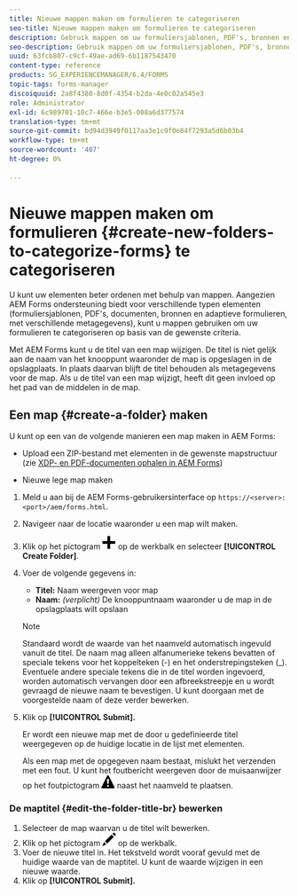```yaml
---
title: Nieuwe mappen maken om formulieren te categoriseren
seo-title: Nieuwe mappen maken om formulieren te categoriseren
description: Gebruik mappen om uw formuliersjablonen, PDF's, bronnen en aangepaste formulieren te ordenen.
seo-description: Gebruik mappen om uw formuliersjablonen, PDF's, bronnen en aangepaste formulieren te ordenen.
uuid: 63fcb807-c9cf-49ae-ad69-6b1187543470
content-type: reference
products: SG_EXPERIENCEMANAGER/6.4/FORMS
topic-tags: forms-manager
discoiquuid: 2a8f4380-8d0f-4354-b2da-4e0c02a545e3
role: Administrator
exl-id: 6c989701-10c7-466e-b3e5-008a6d377574
translation-type: tm+mt
source-git-commit: bd94d3949f0117aa3e1c9f0e84f7293a5d6b03b4
workflow-type: tm+mt
source-wordcount: '407'
ht-degree: 0%

---
```


# Nieuwe mappen maken om formulieren {#create-new-folders-to-categorize-forms} te categoriseren

U kunt uw elementen beter ordenen met behulp van mappen. Aangezien AEM Forms ondersteuning biedt voor verschillende typen elementen (formuliersjablonen, PDF&#39;s, documenten, bronnen en adaptieve formulieren, met verschillende metagegevens), kunt u mappen gebruiken om uw formulieren te categoriseren op basis van de gewenste criteria.

Met AEM Forms kunt u de titel van een map wijzigen. De titel is niet gelijk aan de naam van het knooppunt waaronder de map is opgeslagen in de opslagplaats. In plaats daarvan blijft de titel behouden als metagegevens voor de map. Als u de titel van een map wijzigt, heeft dit geen invloed op het pad van de middelen in de map.

## Een map {#create-a-folder} maken

U kunt op een van de volgende manieren een map maken in AEM Forms:

* Upload een ZIP-bestand met elementen in de gewenste mapstructuur (zie [XDP- en PDF-documenten ophalen in AEM Forms](/help/forms/using/get-xdp-pdf-documents-aem.md))

* Nieuwe lege map maken

1. Meld u aan bij de AEM Forms-gebruikersinterface op `https://<server>:<port>/aem/forms.html`.
1. Navigeer naar de locatie waaronder u een map wilt maken.
1. Klik op het pictogram ![aem6forms_add](assets/aem6forms_add.png) op de werkbalk en selecteer **[!UICONTROL Create Folder]**.

1. Voer de volgende gegevens in:

   * **Titel:** Naam weergeven voor map
   * **Naam:** *(verplicht)* De knooppuntnaam waaronder u de map in de opslagplaats wilt opslaan

   >[!NOTE]
   >
   >Standaard wordt de waarde van het naamveld automatisch ingevuld vanuit de titel. De naam mag alleen alfanumerieke tekens bevatten of speciale tekens voor het koppelteken (-) en het onderstrepingsteken (_). Eventuele andere speciale tekens die in de titel worden ingevoerd, worden automatisch vervangen door een afbreekstreepje en u wordt gevraagd de nieuwe naam te bevestigen. U kunt doorgaan met de voorgestelde naam of deze verder bewerken.

1. Klik op **[!UICONTROL Submit].**

   Er wordt een nieuwe map met de door u gedefinieerde titel weergegeven op de huidige locatie in de lijst met elementen.

   Als een map met de opgegeven naam bestaat, mislukt het verzenden met een fout. U kunt het foutbericht weergeven door de muisaanwijzer op het foutpictogram ![aem6forms_error_alert](assets/aem6forms_error_alert.png) naast het naamveld te plaatsen.

### De maptitel {#edit-the-folder-title-br} bewerken

1. Selecteer de map waarvan u de titel wilt bewerken.
1. Klik op het pictogram ![aem6forms_edit](assets/aem6forms_edit.png) op de werkbalk.
1. Voer de nieuwe titel in. Het tekstveld wordt vooraf gevuld met de huidige waarde van de maptitel. U kunt de waarde wijzigen in een nieuwe waarde.
1. Klik op **[!UICONTROL Submit].**
